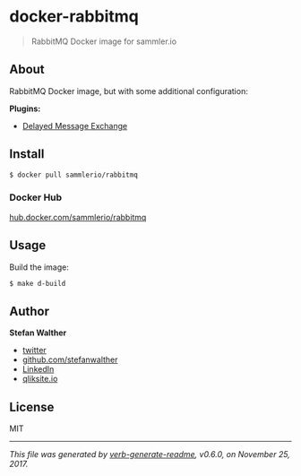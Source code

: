 # docker-rabbitmq

> RabbitMQ Docker image for sammler.io

## About

RabbitMQ Docker image, but with some additional configuration:

**Plugins:**  

- [Delayed Message Exchange](https://github.com/rabbitmq/rabbitmq-delayed-message-exchange)

## Install

```sh
$ docker pull sammlerio/rabbitmq
```

### Docker Hub

[hub.docker.com/sammlerio/rabbitmq](https://hub.docker.com/r/sammlerio/rabbitmq/)

## Usage

Build the image:

```sh
$ make d-build
```

## Author
**Stefan Walther**

* [twitter](http://twitter.com/waltherstefan)  
* [github.com/stefanwalther](http://github.com/stefanwalther) 
* [LinkedIn](https://www.linkedin.com/in/stefanwalther/) 
* [qliksite.io](http://qliksite.io)

## License
MIT

***

_This file was generated by [verb-generate-readme](https://github.com/verbose/verb-generate-readme), v0.6.0, on November 25, 2017._

